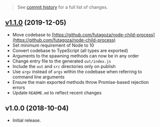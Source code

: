 > See [commit history](https://github.com/futagoza/node-child-process/commits) for a full list of changes.

<a name="1.1.0"></a>
## [v1.1.0](https://github.com/futagoza/node-child-process/commits/v1.0.0) (2019-12-05)

* Move codebase to [https://github.com/futagoza/node-child-process](https://github.com/futagoza/node-child-process)
* Set minimum requirement of Node to 10
* Convert codebase to TypeScript (all types are exported)
* Arguments to the spawning methods can now be in any order
* Change entry file to the generated `out/index.js`
* Include the `out` and `src` directories only on publish
* Use `argv` instead of `args` within the codebase when referring to command line arguments
* Ensure the main exported methods throw Promise-based rejection errors
* Update `README.md` to reflect recent changes

<a name="1.0.0"></a>
## v1.0.0 (2018-10-04)

* Initial release.
